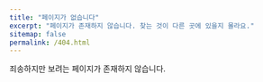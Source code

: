 ```yaml
---
title: "페이지가 없습니다"
excerpt: "페이지가 존재하지 않습니다. 찾는 것이 다른 곳에 있을지 몰라요."
sitemap: false
permalink: /404.html
---
```


죄송하지만 보려는 페이지가 존재하지 않습니다.
